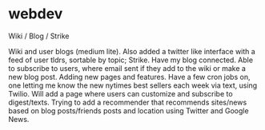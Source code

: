 # webdev
Wiki / Blog / Strike

Wiki and user blogs (medium lite). Also added a twitter like interface with a feed of user tldrs, sortable by topic; Strike. Have my blog connected. Able to subscribe to users, where email sent if they add to the wiki or make a new blog post. Adding new pages and features. Have a few cron jobs on, one letting me know the new nytimes best sellers each week via text, using Twilio. Will add a page where users can customize and subscribe to digest/texts. Trying to add a recommender that recommends sites/news based on blog posts/friends posts and location using Twitter and Google News.
